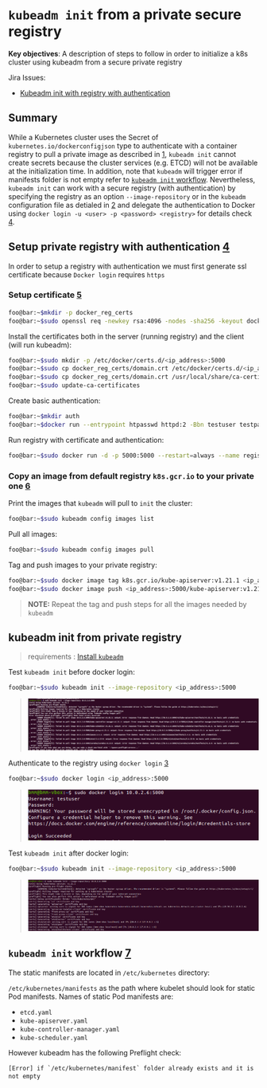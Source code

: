 # `kubeadm init` from a private secure registry

**Key objectives**:
A description of steps to follow in order to initialize a k8s cluster using kubeadm from a secure private registry

Jira Issues:

- [Kubeadm init with registry with authentication](https://jira.nordix.org/browse/KB-461)

## Summary

While a Kubernetes cluster uses the Secret of `kubernetes.io/dockerconfigjson` type to authenticate with a container registry to pull a private image as described in [1], `kubeadm init` cannot create secrets because the cluster services (e.g. ETCD) will not be available at the initialization time. In addition, note that `kubeadm` will trigger error if manifests folder is not empty refer to [`kubeadm init` workflow](#kubeadm-init-workflow-7). Nevertheless, `kubeadm init` can work with a secure registry (with authentication) by specifying the registry as an option `--image-repository` or in the `kubeadm` configuration file as detialed in [2] and delegate the authentication to Docker using `docker login -u <user> -p <password> <registry>` for details check [4].

## Setup private registry with authentication [4]

In order to setup a registry with authentication we must first generate ssl certificate because `Docker login` requires `https`

### Setup certificate [5]

```bash
foo@bar:~$mkdir -p docker_reg_certs
foo@bar:~$sudo openssl req -newkey rsa:4096 -nodes -sha256 -keyout docker_reg_certs/domain.key -x509 -days 365 -out docker_reg_certs/domain.crt -addext 'subjectAltName = IP:<ip_address>'
```

Install the certificates both in the server (running registry) and the client (will run kubeadm):

```bash
foo@bar:~$sudo mkdir -p /etc/docker/certs.d/<ip_address>:5000
foo@bar:~$sudo cp docker_reg_certs/domain.crt /etc/docker/certs.d/<ip_address>:5000/ca.crt
foo@bar:~$sudo cp docker_reg_certs/domain.crt /usr/local/share/ca-certificates/ca.crt
foo@bar:~$sudo update-ca-certificates
```

Create basic authentication:

```bash
foo@bar:~$mkdir auth
foo@bar:~$docker run --entrypoint htpasswd httpd:2 -Bbn testuser testpassword > auth/htpasswd
```

Run registry with certificate and authentication:

```bash
foo@bar:~$sudo docker run -d -p 5000:5000 --restart=always --name registry -v "$(pwd)"/auth:/auth -e "REGISTRY_AUTH=htpasswd" -e "REGISTRY_AUTH_HTPASSWD_REALM=Registry Realm" -e REGISTRY_AUTH_HTPASSWD_PATH=/auth/htpasswd -v $PWD/docker_reg_certs:/certs -v /reg:/var/lib/registry -e REGISTRY_HTTP_TLS_CERTIFICATE=/certs/domain.crt -e REGISTRY_HTTP_TLS_KEY=/certs/domain.key registry:2
```

### Copy an image from default registry `k8s.gcr.io` to your private one [6]

Print the images that `kubeadm` will pull to `init` the cluster:

```bash
foo@bar:~$sudo kubeadm config images list
```

Pull all images:

```bash
foo@bar:~$sudo kubeadm config images pull
```

Tag and push images to your private registry:

```bash
foo@bar:~$sudo docker image tag k8s.gcr.io/kube-apiserver:v1.21.1 <ip_address>:5000/kube-apiserver:v1.21.1
foo@bar:~$sudo docker image push <ip_address>:5000/kube-apiserver:v1.21.1
```

>**NOTE:** Repeat the tag and push steps for all the images needed by `kubeadm`

## kubeadm init from private registry

> requirements : [Install `kubeadm`](https://kubernetes.io/docs/setup/production-environment/tools/kubeadm/install-kubeadm/)

Test `kubeadm init` before docker login:

```bash
foo@bar:~$sudo kubeadm init --image-repository <ip_address>:5000
```

> ![Kubeadm init before login](img/kubeadm_init_before_login.png?raw=true)

Authenticate to the registry using `docker login` [3]

```bash
foo@bar:~$sudo docker login <ip_address>:5000
```

> ![docker_login](img/docker_login.png?raw=true)

Test `kubeadm init` after docker login:

```bash
foo@bar:~$sudo kubeadm init --image-repository <ip_address>:5000
```

> ![Kubeadm init after login](img/kubeadm_init_after_login.png?raw=true)

## `kubeadm init` workflow [7]

The static manifests are located in `/etc/kubernetes` directory:

`/etc/kubernetes/manifests` as the path where kubelet should look for static Pod manifests. Names of static Pod manifests are:

- `etcd.yaml`
- `kube-apiserver.yaml`
- `kube-controller-manager.yaml`
- `kube-scheduler.yaml`

However kubeadm has the following Preflight check:

```text
[Error] if `/etc/kubernetes/manifest` folder already exists and it is not empty
```

[1]: https://kubernetes.io/docs/tasks/configure-pod-container/pull-image-private-registry/

[2]: https://kubernetes.io/docs/reference/setup-tools/kubeadm/kubeadm-init/

[3]: https://docs.docker.com/engine/reference/commandline/login/

[4]: https://docs.docker.com/registry/deploying/

[5]: https://medium.com/@ifeanyiigili/how-to-setup-a-private-docker-registry-with-a-self-sign-certificate-43a7407a1613

[6]: https://computingforgeeks.com/manually-pull-container-images-used-by-kubernetes-kubeadm/

[7]: https://kubernetes.io/docs/reference/setup-tools/kubeadm/implementation-details/
